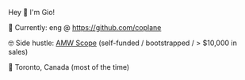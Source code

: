 Hey 👋 I'm Gio!

🔭 Currently: eng @ https://github.com/coplane

🤓 Side hustle: [AMW Scope](https://scope.amwsellers.com/) (self-funded / bootstrapped / > $10,000 in sales)

📍 Toronto, Canada (most of the time)

